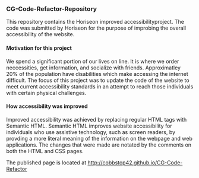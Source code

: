 ### CG-Code-Refactor-Repository

This repository contains the Horiseon improved accessibilityproject.  The code was submitted by Horiseon for the purpose of improbing the overall accessibility of the website.

#### Motivation for this project
We spend a significant portion of our lives on line.  It is where we order neccessities, get information, and socialize with friends.  Approximatley 20% of the population have disabilities which make accessing the internet difficult.  The focus of this project was to update the code of the website to meet current accessibility standards in an attempt to reach those individuals with certain physical challenges.

#### How accessibility was improved
Improved accessibility was achieved by replacing regular HTML tags with Semantic HTML.  Semantic HTML improves website accessibility for individuals who use assistive technology, such as screen readers, by provding a more literal meaning of the information on the webpage and web applications.  The changes that were made are notated by the comments on both the HTML and CSS pages.  

The published page is located at http://cobbstop42.github.io/CG-Code-Refactor





